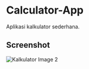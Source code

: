# Calculator-App
Aplikasi kalkulator sederhana.

## Screenshot
![Kalkulator Image 2](https://user-images.githubusercontent.com/62179572/128177316-e682ddf3-c80b-4ce4-b919-8e19737aa675.png)

